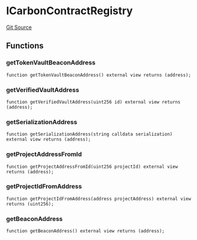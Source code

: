 # ICarbonContractRegistry
[Git Source](https://github.com/KlimaDAO/klimadao-solidity/blob/704b462e69030cb9a43680057bee91d745d579ba/src/infinity/interfaces/IInternationalCarbonRegistry.sol)


## Functions
### getTokenVaultBeaconAddress


```solidity
function getTokenVaultBeaconAddress() external view returns (address);
```

### getVerifiedVaultAddress


```solidity
function getVerifiedVaultAddress(uint256 id) external view returns (address);
```

### getSerializationAddress


```solidity
function getSerializationAddress(string calldata serialization) external view returns (address);
```

### getProjectAddressFromId


```solidity
function getProjectAddressFromId(uint256 projectId) external view returns (address);
```

### getProjectIdFromAddress


```solidity
function getProjectIdFromAddress(address projectAddress) external view returns (uint256);
```

### getBeaconAddress


```solidity
function getBeaconAddress() external view returns (address);
```

